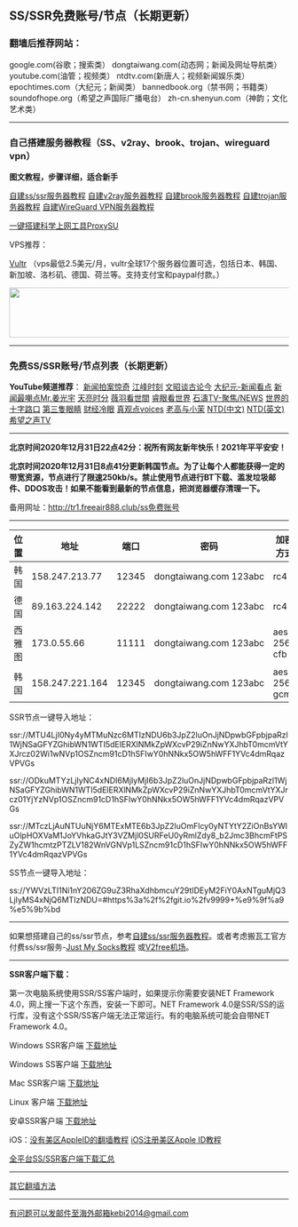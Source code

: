 ## SS/SSR免费账号/节点（长期更新）

### 翻墙后推荐网站：

google.com(谷歌；搜索类） dongtaiwang.com(动态网；新闻及网址导航类）  youtube.com(油管；视频类）  ntdtv.com(新唐人；视频新闻娱乐类）    epochtimes.com（大纪元；新闻类）  bannedbook.org（禁书网；书籍类）   soundofhope.org（希望之声国际广播电台）
    zh-cn.shenyun.com（神韵；文化艺术类）

***

### 自己搭建服务器教程（SS、v2ray、brook、trojan、wireguard vpn） 

**图文教程，步骤详细，适合新手**

[自建ss/ssr服务器教程](https://github.com/Alvin9999/new-pac/wiki/%E8%87%AA%E5%BB%BAss%E6%9C%8D%E5%8A%A1%E5%99%A8%E6%95%99%E7%A8%8B) 
[自建v2ray服务器教程](https://github.com/Alvin9999/new-pac/wiki/%E8%87%AA%E5%BB%BAv2ray%E6%9C%8D%E5%8A%A1%E5%99%A8%E6%95%99%E7%A8%8B) 
[自建brook服务器教程](https://github.com/Alvin9999/new-pac/wiki/%E8%87%AA%E5%BB%BAbrook%E6%9C%8D%E5%8A%A1%E5%99%A8%E6%95%99%E7%A8%8B) 
[自建trojan服务器教程](https://github.com/Alvin9999/new-pac/wiki/%E8%87%AA%E5%BB%BAtrojan%E6%9C%8D%E5%8A%A1%E5%99%A8%E6%95%99%E7%A8%8B) 
[自建WireGuard VPN服务器教程](https://github.com/Alvin9999/new-pac/wiki/%E8%87%AA%E5%BB%BAWireGuard-VPN%E6%9C%8D%E5%8A%A1%E5%99%A8%E6%95%99%E7%A8%8B) 

[一键搭建科学上网工具ProxySU](https://github.com/Alvin9999/new-pac/wiki/%E4%B8%80%E9%94%AE%E6%90%AD%E5%BB%BA%E7%A7%91%E5%AD%A6%E4%B8%8A%E7%BD%91%E5%B7%A5%E5%85%B7ProxySU)

VPS推荐：

[Vultr](https://www.vultr.com/?ref=7048874) （vps最低2.5美元/月，vultr全球17个服务器位置可选，包括日本、韩国、新加坡、洛杉矶、德国、荷兰等。支持支付宝和paypal付款。）

<a href="https://www.vultr.com/?ref=7048874"><img src="https://www.vultr.com/media/banners/banner_728x90.png" width="728" height="90"></a>

***

### 免费SS/SSR账号/节点列表（长期更新）

**YouTube频道推荐**： [新闻拍案惊奇](https://www.youtube.com/user/NTDEducation/videos) [江峰时刻](https://www.youtube.com/channel/UCa6ERCDt3GzkvLye32ar89w/videos)  [文昭谈古论今](https://www.youtube.com/channel/UCtAIPjABiQD3qjlEl1T5VpA/featured)  [大纪元-新闻看点](https://www.youtube.com/channel/UCPMqbkR35zZV1ysWGXJPW-w/videos) [新闻最嘲点Mr.姜光宇](https://www.youtube.com/channel/UC83_OQeEhmLZYsvJ7aTG3Bg/videos)  [天亮时分](https://www.youtube.com/channel/UCjvjNeHndz4PGs9JXhzdHqw/videos)   [薇羽看世間](https://www.youtube.com/c/%E8%96%87%E7%BE%BD%E7%9C%8B%E4%B8%96%E9%96%93/videos) [睿眼看世界](https://www.youtube.com/channel/UCcWBxfaO69GPOFHSArNET2Q/videos)  [石濤TV-聚焦/NEWS](https://www.youtube.com/channel/UC6zxZTv5ZbMmEg5GqBmXAUQ/videos) [世界的十字路口](https://www.youtube.com/channel/UC-A9OzmRcS-SlXIQmvwMf8w/videos) [第三隻眼睛](https://www.youtube.com/c/%E7%AC%AC%E4%B8%89%E9%9A%BB%E7%9C%BC%E7%9D%9B/videos) [财经冷眼](https://www.youtube.com/c/%E8%B4%A2%E7%BB%8F%E5%86%B7%E7%9C%BC/videos) [真观点voices](https://www.youtube.com/c/%E7%9C%9F%E8%A7%82%E7%82%B9voices/videos) [老高与小茉](https://www.youtube.com/channel/UCMUnInmOkrWN4gof9KlhNmQ/videos) [NTD(中文)](https://www.youtube.com/user/NTDCHINESE/videos) [NTD(英文)](https://www.youtube.com/c/ntdtv/videos) [希望之声TV](https://www.youtube.com/channel/UCk89pEd76qutMB08hVSY49Q/videos)
 


***

**北京时间2020年12月31日22点42分：祝所有网友新年快乐！2021年平平安安！**

**北京时间2020年12月31日8点41分更新韩国节点。为了让每个人都能获得一定的带宽资源，节点进行了限速250kb/s。禁止使用节点进行BT下载、滥发垃圾邮件、DDOS攻击！如果不能看到最新的节点信息，把浏览器缓存清理一下。**


备用网址：http://tr1.freeair888.club/ss免费账号 

***

<table id="tablepress-1">
<thead>
<tr>
<th>位置</th>
<th>地址</th>
<th>端口</th>
<th>密码</th>
<th>加密方式</th>
<th>协议</th>
<th>混淆</th>
</tr>
</thead>
<tbody>
<tr>
<td>韩国</td>
<td>158.247.213.77</td>
<td>12345</td>
<td>dongtaiwang.com&nbsp;123abc</td>
<td>rc4</td>
<td>origin</td>
<td>plian</td>
</tr>
<tr>
<td>德国</td>
<td>89.163.224.142</td>
<td>22222</td>
<td>dongtaiwang.com&nbsp;123abc</td>
<td>rc4</td>
<td>origin</td>
<td>plian</td>
</tr>
<tr>
<td>西雅图</td>
<td>173.0.55.66</td>
<td>11111</td>
<td>dongtaiwang.com&nbsp;123abc</td>
<td>aes-256-cfb</td>
<td>origin</td>
<td>plain</td>
</tr>
<tr>
<td>韩国</td>
<td>158.247.221.164</td>
<td>12345</td>
<td>dongtaiwang.com&nbsp;123abc</td>
<td>aes-256-gcm</td>
<td></td>
<td></td>
</tr>
</tr>
</tbody>
</table>

SSR节点一键导入地址：

ssr://MTU4LjI0Ny4yMTMuNzc6MTIzNDU6b3JpZ2luOnJjNDpwbGFpbjpaRzl1WjNSaGFYZGhibWN1WTI5dElERXlNMkZpWXcvP29iZnNwYXJhbT0mcmVtYXJrcz02Wi1wNVp1OSZncm91cD1hSFIwY0hNNkx5OW5hWFF1YVc4dmRqazVPVGs

ssr://ODkuMTYzLjIyNC4xNDI6MjIyMjI6b3JpZ2luOnJjNDpwbGFpbjpaRzl1WjNSaGFYZGhibWN1WTI5dElERXlNMkZpWXcvP29iZnNwYXJhbT0mcmVtYXJrcz01YjYzNVp1OSZncm91cD1hSFIwY0hNNkx5OW5hWFF1YVc4dmRqazVPVGs

ssr://MTczLjAuNTUuNjY6MTExMTE6b3JpZ2luOmFlcy0yNTYtY2ZiOnBsYWluOlpHOXVaM1JoYVhkaGJtY3VZMjl0SURFeU0yRmlZdy8_b2Jmc3BhcmFtPSZyZW1hcmtzPTZLV182WnVGNVp1LSZncm91cD1hSFIwY0hNNkx5OW5hWFF1YVc4dmRqazVPVGs

SS节点一键导入地址：

ss://YWVzLTI1Ni1nY206ZG9uZ3RhaXdhbmcuY29tIDEyM2FiY0AxNTguMjQ3LjIyMS4xNjQ6MTIzNDU=#https%3a%2f%2fgit.io%2fv9999+%e9%9f%a9%e5%9b%bd

***

如果想搭建自己的ss/ssr节点，参考[自建ss/ssr服务器教程](https://github.com/Alvin9999/new-pac/wiki/%E8%87%AA%E5%BB%BAss%E6%9C%8D%E5%8A%A1%E5%99%A8%E6%95%99%E7%A8%8B)。或者考虑搬瓦工官方付费ss/ssr服务-[Just My Socks教程](https://github.com/Alvin9999/new-pac/wiki/Just-My-Socks) 或[V2free机场](https://github.com/Alvin9999/new-pac/wiki/V2free%E6%9C%BA%E5%9C%BA)。


***

**SSR客户端下载：**

第一次电脑系统使用SSR/SS客户端时，如果提示你需要安装NET Framework 4.0，网上搜一下这个东西，安装一下即可。NET Framework 4.0是SSR/SS的运行库，没有这个SSR/SS客户端无法正常运行。有的电脑系统可能会自带NET Framework 4.0。

Windows SSR客户端 [下载地址](https://github.com/shadowsocksr-backup/shadowsocksr-csharp/releases) 

Windows SS客户端 [下载地址](https://github.com/shadowsocks/shadowsocks-windows/releases) 

Mac SSR客户端 [下载地址](https://github.com/shadowsocksr-backup/ShadowsocksX-NG/releases) 

Linux 客户端 [下载地址](http://www.mediafire.com/folder/xag0zy318a5tt/Linux) 

安卓SSR客户端 [下载地址](https://github.com/shadowsocksr-backup/shadowsocksr-android/releases/download/3.4.0.8/shadowsocksr-release.apk) 

iOS：[没有美区AppleID的翻墙教程](https://github.com/Alvin9999/new-pac/wiki/%E8%8B%B9%E6%9E%9C%E6%89%8B%E6%9C%BA%E7%BF%BB%E5%A2%99%E8%BD%AF%E4%BB%B6) [iOS注册美区Apple ID教程](https://github.com/Alvin9999/new-pac/wiki/iOS%E6%B3%A8%E5%86%8C%E7%BE%8E%E5%8C%BAApple-ID%E6%95%99%E7%A8%8B) 

[全平台SS/SSR客户端下载汇总](http://www.mediafire.com/folder/sfqz8bmodqdx5/shadowsocks相关客户端)

***

[其它翻墙方法](https://github.com/Alvin9999/new-pac/wiki/)

***

有问题可以发邮件至海外邮箱kebi2014@gmail.com